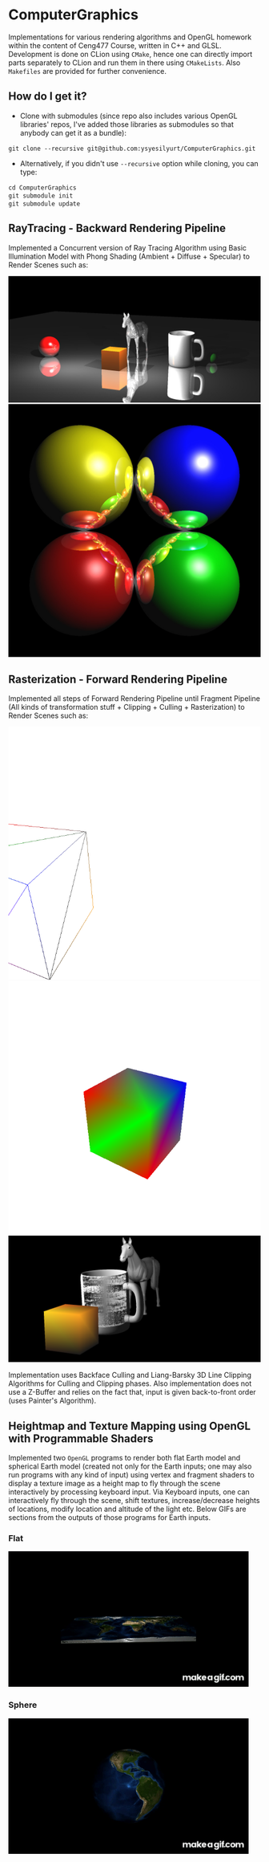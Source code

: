 # ComputerGraphics
Implementations for various rendering algorithms and OpenGL homework within the content of Ceng477 Course, written in C++ and GLSL. Development is done on CLion using `CMake`, hence one can directly import parts separately to CLion and run them in there using `CMakeLists`. Also `Makefiles` are provided for further convenience.

## How do I get it?
* Clone with submodules (since repo also includes various OpenGL libraries' repos, I've added those libraries as submodules so that anybody can get it as a bundle):
```
git clone --recursive git@github.com:ysyesilyurt/ComputerGraphics.git
```

* Alternatively, if you didn't use `--recursive` option while cloning, you can type:
```
cd ComputerGraphics
git submodule init
git submodule update
```

## RayTracing - Backward Rendering Pipeline
Implemented a Concurrent version of Ray Tracing Algorithm using Basic Illumination Model with Phong Shading (Ambient + Diffuse + Specular) to Render Scenes such as:

![RT-1](images/RT-1.jpg)
![RT-2](images/RT-2.jpg)

## Rasterization - Forward Rendering Pipeline
Implemented all steps of Forward Rendering Pipeline until Fragment Pipeline (All kinds of transformation stuff + Clipping + Culling + Rasterization) to Render Scenes such as:

![FRP-1](images/FRP-1.png)
![FRP-2](images/FRP-2.png)
![FRP-3](images/FRP-3.png)

Implementation uses Backface Culling and Liang-Barsky 3D Line Clipping Algorithms for Culling and Clipping phases. Also implementation does not use a Z-Buffer and relies on the fact that, input is given back-to-front order (uses Painter's Algorithm).

## Heightmap and Texture Mapping using OpenGL with Programmable Shaders
Implemented two `OpenGL` programs to render both flat Earth model and spherical Earth model (created not only for the Earth inputs; one may also run programs with any kind of input) using vertex and fragment shaders to display a texture image as a height map to fly through the scene interactively by processing keyboard input. Via Keyboard inputs, one can interactively fly through the scene, shift textures, increase/decrease heights of locations, modify location and altitude of the light etc. Below GIFs are sections from the outputs of those programs for Earth inputs.

### Flat
![flat_earth](images/flat_earth.gif)


### Sphere
![spherical_earth](images/spherical_earth.gif)

